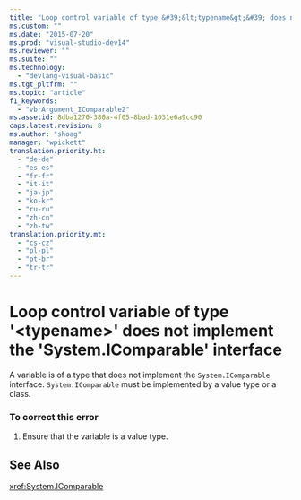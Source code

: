 ```yaml
---
title: "Loop control variable of type &#39;&lt;typename&gt;&#39; does not implement the &#39;System.IComparable&#39; interface"
ms.custom: ""
ms.date: "2015-07-20"
ms.prod: "visual-studio-dev14"
ms.reviewer: ""
ms.suite: ""
ms.technology: 
  - "devlang-visual-basic"
ms.tgt_pltfrm: ""
ms.topic: "article"
f1_keywords: 
  - "vbrArgument_IComparable2"
ms.assetid: 8dba1270-380a-4f05-8bad-1031e6a9cc90
caps.latest.revision: 8
ms.author: "shoag"
manager: "wpickett"
translation.priority.ht: 
  - "de-de"
  - "es-es"
  - "fr-fr"
  - "it-it"
  - "ja-jp"
  - "ko-kr"
  - "ru-ru"
  - "zh-cn"
  - "zh-tw"
translation.priority.mt: 
  - "cs-cz"
  - "pl-pl"
  - "pt-br"
  - "tr-tr"
---
```

# Loop control variable of type &#39;&lt;typename&gt;&#39; does not implement the &#39;System.IComparable&#39; interface
A variable is of a type that does not implement the `System.IComparable` interface. `System.IComparable` must be implemented by a value type or a class.  
  
### To correct this error  
  
1.  Ensure that the variable is a value type.  
  
## See Also  
 <xref:System.IComparable>